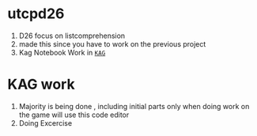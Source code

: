 # utcpd26

1. D26 focus on listcomprehension
2. made this since you have to work on the previous project 
3. Kag Notebook Work in [`KAG`](./KAG)

# KAG work 

1. Majority is being done , including initial parts only when doing work on the game will use this code editor
2. Doing Excercise 